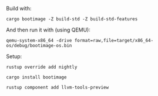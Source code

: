 Build with:

`cargo bootimage -Z build-std -Z build-std-features`

And then run it with (using QEMU):

`qemu-system-x86_64 -drive format=raw,file=target/x86_64-os/debug/bootimage-os.bin`

Setup:

`rustup override add nightly`

`cargo install bootimage`

`rustup component add llvm-tools-preview`